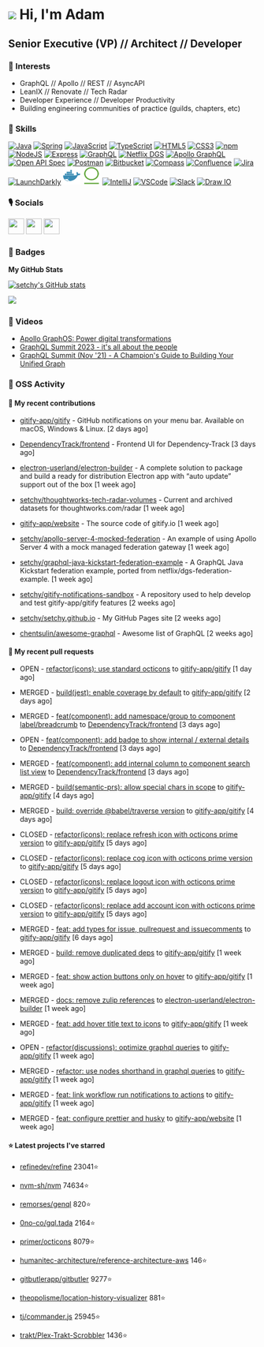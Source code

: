 ![](https://user-images.githubusercontent.com/18350557/176309783-0785949b-9127-417c-8b55-ab5a4333674e.gif) Hi, I'm Adam
============================================================================================================================

Senior Executive (VP) // Architect // Developer
-----------------------------------------------

### 🔭 Interests

- GraphQL // Apollo // REST // AsyncAPI
- LeanIX // Renovate // Tech Radar
- Developer Experience // Developer Productivity
- Building engineering communities of practice (guilds, chapters, etc)

### 💪 Skills

<p align="left">
  <a href="https://www.oracle.com/java/" target="_blank" rel="noreferrer"><img src="https://raw.githubusercontent.com/danielcranney/readme-generator/main/public/icons/skills/java-colored.svg" width="36" height="36" alt="Java" /></a>
  <a href="https://spring.io/" target="_blank" rel="noreferrer"><img src="https://cdn.worldvectorlogo.com/logos/spring-3.svg" width="36" height="36" alt="Spring" /></a> 
  <a href="https://developer.mozilla.org/en-US/docs/Web/JavaScript" target="_blank" rel="noreferrer"><img src="https://raw.githubusercontent.com/danielcranney/readme-generator/main/public/icons/skills/javascript-colored.svg" width="36" height="36" alt="JavaScript" /></a>
  <a href="https://www.typescriptlang.org/" target="_blank" rel="noreferrer"><img src="https://raw.githubusercontent.com/danielcranney/readme-generator/main/public/icons/skills/typescript-colored.svg" width="36" height="36" alt="TypeScript" /></a>
  <a href="https://developer.mozilla.org/en-US/docs/Glossary/HTML5" target="_blank" rel="noreferrer"><img src="https://raw.githubusercontent.com/danielcranney/readme-generator/main/public/icons/skills/html5-colored.svg" width="36" height="36" alt="HTML5" /></a>
  <a href="https://www.w3.org/TR/CSS/#css" target="_blank" rel="noreferrer"><img src="https://raw.githubusercontent.com/danielcranney/readme-generator/main/public/icons/skills/css3-colored.svg" width="36" height="36" alt="CSS3" /></a>
  <a href="https://www.npmjs.com//" target="_blank" rel="noreferrer"><img src="https://cdn.worldvectorlogo.com/logos/npm-square-red-1.svg" width="36" height="36" alt="npm" /></a>
  <a href="https://nodejs.org/en/" target="_blank" rel="noreferrer"><img src="https://raw.githubusercontent.com/danielcranney/readme-generator/main/public/icons/skills/nodejs-colored.svg" width="36" height="36" alt="NodeJS" /></a>
  <a href="https://expressjs.com/" target="_blank" rel="noreferrer"><img src="https://raw.githubusercontent.com/danielcranney/readme-generator/main/public/icons/skills/express-colored.svg" width="36" height="36" alt="Express" /></a>
  <a href="https://graphql.org/" target="_blank" rel="noreferrer"><img src="https://raw.githubusercontent.com/danielcranney/readme-generator/main/public/icons/skills/graphql-colored.svg" width="36" height="36" alt="GraphQL" /></a>
  <a href="https://netflix.github.io/dgs/" target="_blank" rel="noreferrer"><img src="https://raw.githubusercontent.com/Netflix/dgs/main/docs/images/dgs-framework-brand/Icon/dgs-icon--blue.svg" width="36" height="36" alt="Netflix DGS" /></a>
  <a href="https://apollographql.com/" target="_blank" rel="noreferrer"><img src="https://cdn.worldvectorlogo.com/logos/apollo-graphql-compact.svg" width="36" height="36" alt="Apollo GraphQL" /></a>
  <a href="https://swagger.io/specification/" target="_blank" rel="noreferrer"><img src="https://cdn.worldvectorlogo.com/logos/openapi-1.svg" width="36" height="36" alt="Open API Spec" /></a>
  <a href="https://www.postman.com//" target="_blank" rel="noreferrer"><img src="https://cdn.worldvectorlogo.com/logos/postman.svg" width="36" height="36" alt="Postman" /></a>
  <a href="https://www.atlassian.com/software/bitbucket" target="_blank" rel="noreferrer"><img src="https://cdn.worldvectorlogo.com/logos/bitbucket-icon.svg" width="36" height="36" alt="Bitbucket" /></a>
  <a href="https://www.atlassian.com/software/compass" target="_blank" rel="noreferrer"><img src="https://cdn.worldvectorlogo.com/logos/atlassian-compass-1.svg" width="36" height="36" alt="Compass" /></a>
  <a href="https://www.atlassian.com/software/confluence" target="_blank" rel="noreferrer"><img src="https://cdn.worldvectorlogo.com/logos/confluence-1.svg" width="36" height="36" alt="Confluence" /></a>
  <a href="https://www.atlassian.com/software/jira" target="_blank" rel="noreferrer"><img src="https://cdn.worldvectorlogo.com/logos/jira-1.svg" width="36" height="36" alt="Jira" /></a>
  <a href="https://launchdarkly.com/" target="_blank" rel="noreferrer"><img src="https://cdn.worldvectorlogo.com/logos/launchdarkly-2.svg" width="36" height="36" alt="LaunchDarkly" /></a>
  <a href="https://docker.com/" target="_blank" rel="noreferrer"><img src="https://raw.githubusercontent.com/nx211/homer-icons/master/png/docker.png" width="36" height="36" alt="Docker" /></a>
  <a href="https://jfrog.com/artifactory/" target="_blank" rel="noreferrer"><img src="https://raw.githubusercontent.com/nx211/homer-icons/master/png/artifactory.png" width="36" height="36" alt="Artifactory" /></a>
  <a href="https://www.jetbrains.com/idea/" target="_blank" rel="noreferrer"><img src="https://cdn.worldvectorlogo.com/logos/intellij-idea-1.svg" width="36" height="36" alt="IntelliJ" /></a>
  <a href="https://code.visualstudio.com/" target="_blank" rel="noreferrer"><img src="https://cdn.worldvectorlogo.com/logos/visual-studio-code-1.svg" width="36" height="36" alt="VSCode" /></a>
  <a href="https://slack.com/" target="_blank" rel="noreferrer"><img src="https://cdn.worldvectorlogo.com/logos/slack-new-logo.svg" width="36" height="36" alt="Slack" /></a>
  <a href="https://drawio-app.com/" target="_blank" rel="noreferrer"><img src="https://cdn.worldvectorlogo.com/logos/draw-io.svg" width="36" height="36" alt="Draw IO" /></a>
</p>

                      

### 🎙️ Socials
                  
<p align="left">
  <a href="https://www.github.com/setchy" target="_blank" rel="noreferrer"><img src="https://raw.githubusercontent.com/danielcranney/readme-generator/main/public/icons/socials/github.svg" width="32" height="32" /></a>
  <a href="https://www.linkedin.com/in/adamsetch" target="_blank" rel="noreferrer"><img src="https://raw.githubusercontent.com/danielcranney/readme-generator/main/public/icons/socials/linkedin.svg" width="32" height="32" /></a>
  <a href="https://www.twitter.com/setchy87" target="_blank" rel="noreferrer"><img src="https://raw.githubusercontent.com/danielcranney/readme-generator/main/public/icons/socials/twitter.svg" width="32" height="32" /></a>
</p>

### 📛 Badges

<b>My GitHub Stats</b>

<a href="http://www.github.com/setchy"><img src="https://github-readme-stats.vercel.app/api?username=setchy&show_icons=true&hide=&count_private=true&title_color=0891b2&text_color=ffffff&icon_color=0891b2&bg_color=1c1917&hide_border=true&show_icons=true" alt="setchy's GitHub stats" /></a>

<a href="http://www.github.com/setchy"><img src="https://github-readme-streak-stats.herokuapp.com/?user=setchy&stroke=ffffff&background=1c1917&ring=0891b2&fire=0891b2&currStreakNum=ffffff&currStreakLabel=0891b2&sideNums=ffffff&sideLabels=ffffff&dates=ffffff&hide_border=true" /></a>

### 📼 Videos

- [Apollo GraphOS: Power digital transformations](https://www.apollographql.com/enterprise?wvideo=4fu2lsjssc)
- [GraphQL Summit 2023 - it's all about the people](https://www.youtube.com/watch?v=090IWEcHbJc)
- [GraphQL Summit (Nov '21) - A Champion's Guide to Building Your Unified Graph](https://www.apollographql.com/events/roundtable/graphql-summit-november-2021/a-champions-guide-to-building-your-unified-graph)

### 🎯 OSS Activity
#### 🚀 My recent contributions



- [gitify-app/gitify](https://github.com/gitify-app/gitify) - GitHub notifications on your menu bar. Available on macOS, Windows &amp; Linux. [2 days ago]

- [DependencyTrack/frontend](https://github.com/DependencyTrack/frontend) - Frontend UI for Dependency-Track [3 days ago]

- [electron-userland/electron-builder](https://github.com/electron-userland/electron-builder) - A complete solution to package and build a ready for distribution Electron app with “auto update” support out of the box [1 week ago]

- [setchy/thoughtworks-tech-radar-volumes](https://github.com/setchy/thoughtworks-tech-radar-volumes) - Current and archived datasets for thoughtworks.com/radar  [1 week ago]

- [gitify-app/website](https://github.com/gitify-app/website) - The source code of gitify.io [1 week ago]

- [setchy/apollo-server-4-mocked-federation](https://github.com/setchy/apollo-server-4-mocked-federation) - An example of using Apollo Server 4 with a mock managed federation gateway [1 week ago]

- [setchy/graphql-java-kickstart-federation-example](https://github.com/setchy/graphql-java-kickstart-federation-example) - A GraphQL Java Kickstart federation example, ported from netflix/dgs-federation-example. [1 week ago]

- [setchy/gitify-notifications-sandbox](https://github.com/setchy/gitify-notifications-sandbox) - A repository used to help develop and test gitify-app/gitify features [2 weeks ago]

- [setchy/setchy.github.io](https://github.com/setchy/setchy.github.io) - My GitHub Pages site [2 weeks ago]

- [chentsulin/awesome-graphql](https://github.com/chentsulin/awesome-graphql) - Awesome list of GraphQL [2 weeks ago]

#### 🎉 My recent pull requests



- OPEN - [refactor(icons): use standard octicons](https://github.com/gitify-app/gitify/pull/885) to [gitify-app/gitify](https://github.com/gitify-app/gitify) [1 day ago]

- MERGED - [build(jest): enable coverage by default](https://github.com/gitify-app/gitify/pull/881) to [gitify-app/gitify](https://github.com/gitify-app/gitify) [2 days ago]

- MERGED - [feat(component): add namespace/group to component label/breadcrumb](https://github.com/DependencyTrack/frontend/pull/777) to [DependencyTrack/frontend](https://github.com/DependencyTrack/frontend) [3 days ago]

- OPEN - [feat(component): add badge to show internal / external details](https://github.com/DependencyTrack/frontend/pull/776) to [DependencyTrack/frontend](https://github.com/DependencyTrack/frontend) [3 days ago]

- MERGED - [feat(component): add internal column to component search list view](https://github.com/DependencyTrack/frontend/pull/775) to [DependencyTrack/frontend](https://github.com/DependencyTrack/frontend) [3 days ago]

- MERGED - [build(semantic-prs): allow special chars in scope](https://github.com/gitify-app/gitify/pull/880) to [gitify-app/gitify](https://github.com/gitify-app/gitify) [4 days ago]

- MERGED - [build: override @babel/traverse version](https://github.com/gitify-app/gitify/pull/879) to [gitify-app/gitify](https://github.com/gitify-app/gitify) [4 days ago]

- CLOSED - [refactor(icons): replace refresh icon with octicons prime version](https://github.com/gitify-app/gitify/pull/876) to [gitify-app/gitify](https://github.com/gitify-app/gitify) [5 days ago]

- CLOSED - [refactor(icons): replace cog icon with octicons prime version](https://github.com/gitify-app/gitify/pull/875) to [gitify-app/gitify](https://github.com/gitify-app/gitify) [5 days ago]

- CLOSED - [refactor(icons): replace logout icon with octicons prime version](https://github.com/gitify-app/gitify/pull/874) to [gitify-app/gitify](https://github.com/gitify-app/gitify) [5 days ago]

- CLOSED - [refactor(icons): replace add account icon with octicons prime version](https://github.com/gitify-app/gitify/pull/873) to [gitify-app/gitify](https://github.com/gitify-app/gitify) [5 days ago]

- MERGED - [feat: add types for issue, pullrequest and issuecomments](https://github.com/gitify-app/gitify/pull/871) to [gitify-app/gitify](https://github.com/gitify-app/gitify) [6 days ago]

- MERGED - [build: remove duplicated deps](https://github.com/gitify-app/gitify/pull/870) to [gitify-app/gitify](https://github.com/gitify-app/gitify) [1 week ago]

- MERGED - [feat: show action buttons only on hover](https://github.com/gitify-app/gitify/pull/869) to [gitify-app/gitify](https://github.com/gitify-app/gitify) [1 week ago]

- MERGED - [docs: remove zulip references](https://github.com/electron-userland/electron-builder/pull/8109) to [electron-userland/electron-builder](https://github.com/electron-userland/electron-builder) [1 week ago]

- MERGED - [feat: add hover title text to icons](https://github.com/gitify-app/gitify/pull/866) to [gitify-app/gitify](https://github.com/gitify-app/gitify) [1 week ago]

- OPEN - [refactor(discussions): optimize graphql queries](https://github.com/gitify-app/gitify/pull/861) to [gitify-app/gitify](https://github.com/gitify-app/gitify) [1 week ago]

- MERGED - [refactor: use nodes shorthand in graphql queries](https://github.com/gitify-app/gitify/pull/860) to [gitify-app/gitify](https://github.com/gitify-app/gitify) [1 week ago]

- MERGED - [feat: link workflow run notifications to actions](https://github.com/gitify-app/gitify/pull/859) to [gitify-app/gitify](https://github.com/gitify-app/gitify) [1 week ago]

- MERGED - [feat: configure prettier and husky](https://github.com/gitify-app/website/pull/61) to [gitify-app/website](https://github.com/gitify-app/website) [1 week ago]

#### ⭐ Latest projects I've starred



- [refinedev/refine](https://github.com/refinedev/refine) 23041⭐

- [nvm-sh/nvm](https://github.com/nvm-sh/nvm) 74634⭐

- [remorses/genql](https://github.com/remorses/genql) 820⭐

- [0no-co/gql.tada](https://github.com/0no-co/gql.tada) 2164⭐

- [primer/octicons](https://github.com/primer/octicons) 8079⭐

- [humanitec-architecture/reference-architecture-aws](https://github.com/humanitec-architecture/reference-architecture-aws) 146⭐

- [gitbutlerapp/gitbutler](https://github.com/gitbutlerapp/gitbutler) 9277⭐

- [theopolisme/location-history-visualizer](https://github.com/theopolisme/location-history-visualizer) 881⭐

- [tj/commander.js](https://github.com/tj/commander.js) 25945⭐

- [trakt/Plex-Trakt-Scrobbler](https://github.com/trakt/Plex-Trakt-Scrobbler) 1436⭐


